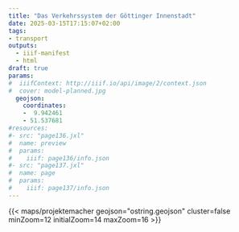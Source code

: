 ```yaml
---
title: "Das Verkehrssystem der Göttinger Innenstadt"
date: 2025-03-15T17:15:07+02:00
tags:
- transport
outputs:
  - iiif-manifest
  - html
draft: true
params:
#  iiifContext: http://iiif.io/api/image/2/context.json
#  cover: model-planned.jpg
  geojson:
    coordinates:
    -  9.942461
    - 51.537681
#resources:
#- src: "page136.jxl"
#  name: preview
#  params:
#    iiif: page136/info.json
#- src: "page137.jxl"
#  name: page
#  params:
#    iiif: page137/info.json
---
```


{{< maps/projektemacher geojson="ostring.geojson" cluster=false minZoom=12 initialZoom=14 maxZoom=16 >}}
